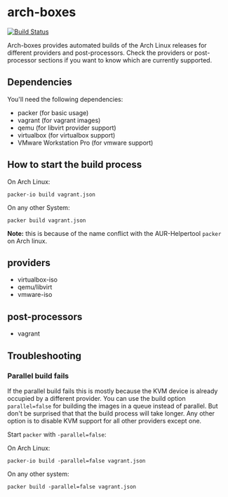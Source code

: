 # arch-boxes
[![Build Status](https://travis-ci.org/xaocon/arch-boxes.svg?branch=master)](https://travis-ci.org/xaocon/arch-boxes)

Arch-boxes provides automated builds of the Arch Linux releases for
different providers and post-processors. Check the providers or post-processor sections if you want to know
which are currently supported.

## Dependencies

You'll need the following dependencies:

* packer (for basic usage)
* vagrant (for vagrant images)
* qemu (for libvirt provider support)
* virtualbox (for virtualbox support)
* VMware Workstation Pro (for vmware support)

## How to start the build process

On Arch Linux:

`packer-io build vagrant.json`

On any other System:

`packer build vagrant.json`

**Note:** this is because of the name conflict with the AUR-Helpertool
`packer` on Arch linux.

## providers

* virtualbox-iso
* qemu/libvirt
* vmware-iso

## post-processors

* vagrant

## Troubleshooting

### Parallel build fails
If the parallel build fails this is mostly because the KVM device is
already occupied by a different provider. You can use the build option
`parallel=false` for building the images in a queue instead of parallel.
But don't be surprised that that the build process will take longer. Any
other option is to disable KVM support for all other providers except
one.

Start `packer` with `-parallel=false`:

On Arch Linux:

`packer-io build -parallel=false vagrant.json`

On any other system:

`packer build -parallel=false vagrant.json`

